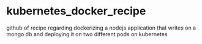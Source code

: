 # kubernetes_docker_recipe
github of recipe regarding dockerizing a nodejs application that writes on a mongo db and deploying it on two different pods on kubernetes
